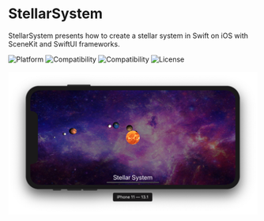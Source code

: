 # StellarSystem
StellarSystem presents how to create a stellar system in Swift on iOS with SceneKit and SwiftUI frameworks.

![Platform](https://img.shields.io/badge/platform-ios-black.svg) 
![Compatibility](https://img.shields.io/badge/iOS-+13.0-orange.svg) 
![Compatibility](https://img.shields.io/badge/Swift-5.0-orange.svg) 
![License](https://img.shields.io/badge/License-MIT-lightgrey.svg) 
<br><br>
![Stellar System](StellarSystem.png)
